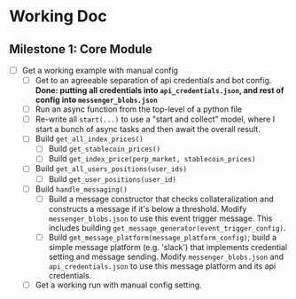 # Working Doc

## Milestone 1: Core Module
* [ ] Get a working example with manual config
    * [ ] Get to an agreeable separation of api credentials and bot config. **Done: putting all credentials into `api_credentials.json`, and rest of config into `messenger_blobs.json`**
    * [ ] Run an async function from the top-level of a python file
    * [ ] Re-write all `start(...)` to use a "start and collect" model, where I start a bunch of async tasks and then await the overall result.
    * [ ] Build `get_all_index_prices()`
        * [ ] Build `get_stablecoin_prices()`
        * [ ] Build `get_index_price(perp_market, stablecoin_prices)`
    * [ ] Build `get_all_users_positions(user_ids)`
        * [ ] Build `get_user_positions(user_id)`
    * [ ] Build `handle_messaging()`
        * [ ] Build a message constructor that checks collateralization and constructs a message if it's below a threshold. Modify `messenger_blobs.json` to use this event trigger message. This includes building `get_message_generator(event_trigger_config)`.
        * [ ] Build `get_message_platform(message_platform_config)`; build a simple message platform (e.g. 'slack') that implements credential setting and message sending. Modify `messenger_blobs.json` and `api_credentials.json` to use this message platform and its api credentials.
    * [ ] Get a working run with manual config setting.
